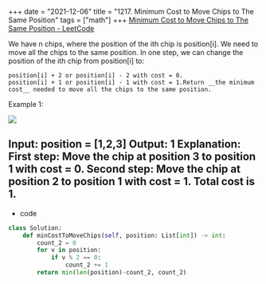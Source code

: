 +++ 
date = "2021-12-06"
title = "1217. Minimum Cost to Move Chips to The Same Position"
tags = ["math"]
+++
[Minimum Cost to Move Chips to The Same Position - LeetCode](https://leetcode.com/problems/minimum-cost-to-move-chips-to-the-same-position/)


We have n chips, where the position of the ith chip is position[i].
We need to move all the chips to the same position. In one step, we can change the position of the ith chip from position[i] to:

	position[i] + 2 or position[i] - 2 with cost = 0.
	position[i] + 1 or position[i] - 1 with cost = 1.Return __the minimum cost__ needed to move all the chips to the same position.
 
Example 1:

![](https://assets.leetcode.com/uploads/2020/08/15/chips_e1.jpg)

Input: position = [1,2,3] Output: 1 Explanation: First step: Move the chip at position 3 to position 1 with cost = 0. Second step: Move the chip at position 2 to position 1 with cost = 1. Total cost is 1.
---
- code
```py
class Solution:
    def minCostToMoveChips(self, position: List[int]) -> int:
        count_2 = 0
        for v in position:
            if v % 2 == 0:
                count_2 += 1
        return min(len(position)-count_2, count_2)
```
